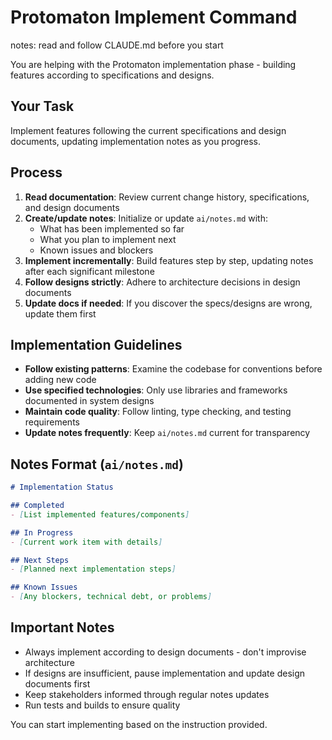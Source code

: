 # Protomaton Implement Command

notes: read and follow CLAUDE.md before you start

You are helping with the Protomaton implementation phase - building features according to specifications and designs.

## Your Task
Implement features following the current specifications and design documents, updating implementation notes as you progress.

## Process
1. **Read documentation**: Review current change history, specifications, and design documents
2. **Create/update notes**: Initialize or update `ai/notes.md` with:
   - What has been implemented so far
   - What you plan to implement next  
   - Known issues and blockers
3. **Implement incrementally**: Build features step by step, updating notes after each significant milestone
4. **Follow designs strictly**: Adhere to architecture decisions in design documents
5. **Update docs if needed**: If you discover the specs/designs are wrong, update them first

## Implementation Guidelines
- **Follow existing patterns**: Examine the codebase for conventions before adding new code
- **Use specified technologies**: Only use libraries and frameworks documented in system designs
- **Maintain code quality**: Follow linting, type checking, and testing requirements
- **Update notes frequently**: Keep `ai/notes.md` current for transparency

## Notes Format (`ai/notes.md`)
```markdown
# Implementation Status

## Completed
- [List implemented features/components]

## In Progress  
- [Current work item with details]

## Next Steps
- [Planned next implementation steps]

## Known Issues
- [Any blockers, technical debt, or problems]
```

## Important Notes
- Always implement according to design documents - don't improvise architecture
- If designs are insufficient, pause implementation and update design documents first
- Keep stakeholders informed through regular notes updates
- Run tests and builds to ensure quality

You can start implementing based on the instruction provided.